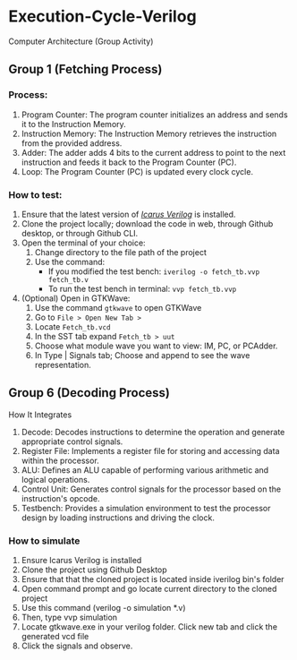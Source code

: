 # Execution-Cycle-Verilog
Computer Architecture (Group Activity)


## Group 1 (Fetching Process)

### Process:

1. Program Counter: The program counter initializes an address and sends it to the Instruction Memory.
2. Instruction Memory: The Instruction Memory retrieves the instruction from the provided address.
3. Adder: The adder adds 4 bits to the current address to point to the next instruction and feeds it back to the Program Counter (PC).
4. Loop: The Program Counter (PC) is updated every clock cycle.

### How to test:

1. Ensure that the latest version of *[Icarus Verilog](https://bleyer.org/icarus/)* is installed.
2. Clone the project locally; download the code in web, through Github desktop, or through Github CLI.
3. Open the terminal of your choice:
    1. Change directory to the file path of the project
    2. Use the command:
        - If you modified the test bench: `iverilog -o fetch_tb.vvp fetch_tb.v`
        - To run the test bench in terminal: `vvp fetch_tb.vvp`
4. (Optional) Open in GTKWave:
    1. Use the command `gtkwave` to open GTKWave
    2. Go to `File > Open New Tab >`
    3. Locate `Fetch_tb.vcd`
    4. In the SST tab expand `Fetch_tb > uut`
    5. Choose what module wave you want to view: IM, PC, or PCAdder.
    6. In Type | Signals tab; Choose and append to see the wave representation.


## Group 6 (Decoding Process) 

How It Integrates  
1. Decode: Decodes instructions to determine the operation and generate appropriate control signals.
2. Register File: Implements a register file for storing and accessing data within the processor.
3. ALU: Defines an ALU capable of performing various arithmetic and logical operations.  
4. Control Unit: Generates control signals for the processor based on the instruction's opcode.  
5. Testbench: Provides a simulation environment to test the processor design by loading instructions and driving the clock.

### How to simulate

1. Ensure Icarus Verilog is installed
2. Clone the project using Github Desktop
3. Ensure that that the cloned project is located inside iverilog bin's folder
4. Open command prompt and go locate current directory to the cloned project
5. Use this command (verilog -o simulation *.v) 
6. Then, type vvp simulation
7. Locate gtkwave.exe in your verilog folder. Click new tab and click the generated vcd file
8. Click the signals and observe.



